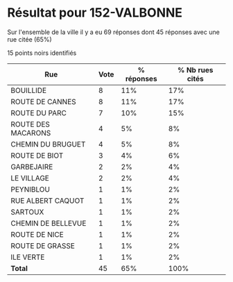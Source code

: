 # Résultat pour 152-VALBONNE

Sur l'ensemble de la ville il y a eu 69 réponses dont 45 réponses avec une rue citée (65%)

15 points noirs identifiés

| Rue | Vote | % réponses | % Nb rues cités|
|-----|------|------------|----------------|
| BOUILLIDE | 8 | 11% | 17%|
| ROUTE DE CANNES | 8 | 11% | 17%|
| ROUTE DU PARC | 7 | 10% | 15%|
| ROUTE DES MACARONS | 4 | 5% | 8%|
| CHEMIN DU BRUGUET | 4 | 5% | 8%|
| ROUTE DE BIOT | 3 | 4% | 6%|
| GARBEJAIRE | 2 | 2% | 4%|
| LE VILLAGE | 2 | 2% | 4%|
| PEYNIBLOU | 1 | 1% | 2%|
| RUE ALBERT CAQUOT | 1 | 1% | 2%|
| SARTOUX | 1 | 1% | 2%|
| CHEMIN DE BELLEVUE | 1 | 1% | 2%|
| ROUTE DE NICE | 1 | 1% | 2%|
| ROUTE DE GRASSE | 1 | 1% | 2%|
| ILE VERTE | 1 | 1% | 2%|
| **Total** | 45 | 65% | 100%|
